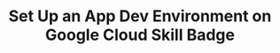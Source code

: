 ---
layout: post
title: Set Up an App Dev Environment on Google Cloud Skill Badge
category: badges
tags: GCP badge
iframe: <div data-iframe-width="200" data-iframe-height="270" data-share-badge-id="d800fed9-95c2-40f7-b87e-2a0abae3d753" data-share-badge-host="https://www.credly.com"></div>
---